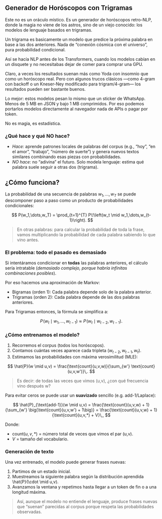 ## Generador de Horóscopos con Trigramas

Este no es un oráculo místico. Es un generador de horóscopos retro-NLP, donde la magia no viene de los astros, sino de un viejo conocido: los modelos de lenguaje basados en trigramas.

Un trigrama es basicamente un modelo que predice la próxima palabra en base a las dos anteriores. Nada de “conexión cósmica con el universo”, pura probabilidad condicional. 

Así se hacía NLP antes de los Transformers, cuando los modelos cabían en un disquete y no necesitabas dejar de comer para comprar una GPU.

Claro, a veces los resultados suenan más como Yoda con insomnio que como un horóscopo real. Pero con algunos trucos clásicos —como 4-gram con backoff o un Kneser-Ney modificado para trigram/4-gram— los resultados pueden ser bastante buenos.

Lo mejor: estos modelos pesan lo mismo que un sticker de WhatsApp. Menos de 5 MB en JSON y bajo 1 MB comprimidos. Por eso podemos portarlos modelos directamente al navegador nada de APIs o pagar por token.

No es magia, es estadística.

### ¿Qué hace y qué NO hace?
- *Hace:* aprende patrones locales de palabras del corpus (e.g., “hoy”, “en el amor”, “trabajo”, “número de suerte”) y genera nuevos textos similares combinando esas piezas con probabilidades.
- *NO hace:* no “adivina” el futuro. Solo modela lenguaje: estima qué palabra suele seguir a otras dos (trigrama).

## ¿Cómo funciona?

La probabilidad de una secuencia de palabras $w_1, \dots, w_T$ se puede descomponer paso a paso como un producto de probabilidades condicionales:

$$
P(w_1,\dots,w_T) = \prod_{t=1}^{T} P\!\left(w_t \mid w_1,\dots,w_{t-1}\right).
$$

> En otras palabras: para calcular la probabilidad de toda la frase, vamos multiplicando la probabilidad de cada palabra sabiendo lo que vino antes.

### El problema: todo el pasado es demasiado

Si intentáramos condicionar en **todas** las palabras anteriores, el cálculo sería intratable (_demasiado complejo, porque habría infinitas combinaciones posibles_).

Por eso hacemos una aproximación de Markov:
- Bigramas (orden 1): Cada palabra depende solo de la palabra anterior.
- Trigramas (orden 2): Cada palabra depende de las dos palabras anteriores.

Para Trigramas entonces, la fórmula se simplifica a:

$$
P\!\left(w_t \mid w_1,\dots,w_{t-1}\right) \approx P\!\left(w_t \mid w_{t-2}, w_{t-1}\right).
$$

### ¿Cómo entrenamos el modelo?

1.	Recorremos el corpus (todos los horóscopos).
2.	Contamos cuántas veces aparece cada tripleta $(w_{t-2}, w_{t-1}, w_t)$.
3.	Estimamos las probabilidades con máxima verosimilitud (MLE):


$$
\hat{P}(w \mid u,v) = \frac{\text{count}(u,v,w)}{\sum_{w'} \text{count}(u,v,w')}\,.
$$

> Es decir: de todas las veces que vimos (u,v), ¿con qué frecuencia vino después w?

Para evitar ceros se puede usar un **suavizado** sencillo (e.g. add-1/Laplace):

$$
\hat{P}_{\text{add-1}}(w \mid u,v) = \frac{\text{count}(u,v,w) + 1}{\sum_{w'} \big(\text{count}(u,v,w') + 1\big)} = \frac{\text{count}(u,v,w) + 1}{\text{count}(u,v,*) + V}\,,
$$

Donde:
- $\text{count}(u,v,*)$ = número total de veces que vimos el par (u,v).
- $V$ = tamaño del vocabulario.

### Generación de texto

Una vez entrenado, el modelo puede generar frases nuevas:
1.	Partimos de un estado inicial.
2.	Muestreamos la siguiente palabra según la distribución aprendida \hat{P}(\cdot \mid u,v).
3.	Avanzamos la ventana y repetimos hasta llegar a un token de fin o a una longitud máxima.

> Así, aunque el modelo no entiende el lenguaje, produce frases nuevas que “suenan” parecidas al corpus porque respeta las probabilidades observadas.